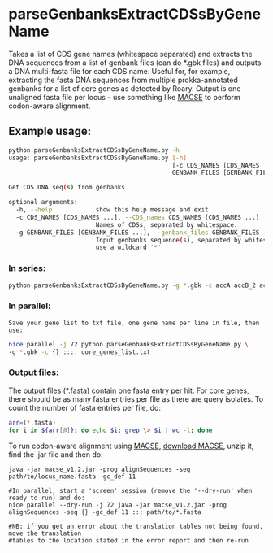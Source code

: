 # parseGenbanksExtractCDSsByGeneName
Takes a list of CDS gene names (whitespace separated) and extracts the DNA sequences from a list of genbank files (can do *.gbk files) and outputs a DNA multi-fasta file for each CDS name.  Useful for, for example, extracting the fasta DNA sequences from multiple prokka-annotated genbanks for a list of core genes as detected by Roary. Output is one unaligned fasta file per locus – use something like [MACSE](http://journals.plos.org/plosone/article?id=10.1371/journal.pone.0022594) to perform codon-aware alignment.

## Example usage:

```bash
python parseGenbanksExtractCDSsByGeneName.py -h
usage: parseGenbanksExtractCDSsByGeneName.py [-h]
                                             [-c CDS_NAMES [CDS_NAMES ...]] -g
                                             GENBANK_FILES [GENBANK_FILES ...]

Get CDS DNA seq(s) from genbanks

optional arguments:
  -h, --help            show this help message and exit
  -c CDS_NAMES [CDS_NAMES ...], --CDS_names CDS_NAMES [CDS_NAMES ...]
                        Names of CDSs, separated by whitespace.
  -g GENBANK_FILES [GENBANK_FILES ...], --genbank_files GENBANK_FILES [GENBANK_FILES ...]
                        Input genbanks sequence(s), separated by whitespace or
                        use a wildcard '*'
```

### In series:
    
```bash
python parseGenbanksExtractCDSsByGeneName.py -g *.gbk -c accA accB_2 accD
```

### In parallel:
    Save your gene list to txt file, one gene name per line in file, then use:

```bash
nice parallel -j 72 python parseGenbanksExtractCDSsByGeneName.py \
-g *.gbk -c {} :::: core_genes_list.txt
```

### Output files:
The output files (*.fasta) contain one fasta entry per hit.  For core genes, there should be as many fasta entries per file as there are query isolates.  To count the number of fasta entries per file, do:
```bash
arr=(*.fasta)
for i in ${arr[@]}; do echo $i; grep \> $i | wc -l; done
```

To run codon-aware alignment using [MACSE](http://journals.plos.org/plosone/article?id=10.1371/journal.pone.0022594), [download MACSE](http://bioweb.supagro.inra.fr/macse/index.php?menu=releases&option=releases), unzip it, find the .jar file and then do:

```
java -jar macse_v1.2.jar -prog alignSequences -seq path/to/locus_name.fasta -gc_def 11

#In parallel, start a 'screen' session (remove the '--dry-run' when ready to run) and do:
nice parallel --dry-run -j 72 java -jar macse_v1.2.jar -prog alignSequences -seq {} -gc_def 11 ::: path/to/*.fasta

#NB: if you get an error about the translation tables not being found, move the translation 
#tables to the location stated in the error report and then re-run
```

